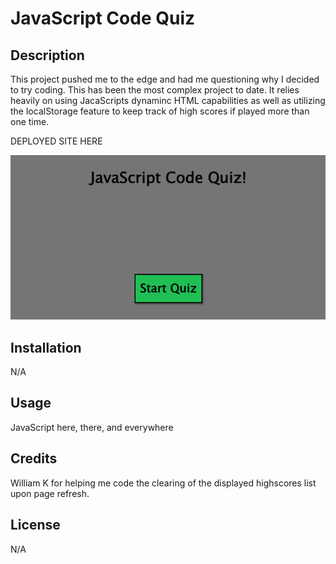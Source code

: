 # JavaScript Code Quiz

## Description

This project pushed me to the edge and had me questioning why I decided to try coding. This has been the most complex project to date. It relies heavily on using JacaScripts dynaminc HTML capabilities as well as utilizing the localStorage feature to keep track of high scores if played more than one time.

DEPLOYED SITE HERE

![](assets/images/code-quiz.png)

## Installation

N/A

## Usage

JavaScript here, there, and everywhere

## Credits

William K for helping me code the clearing of the displayed highscores list upon page refresh.

## License

N/A
